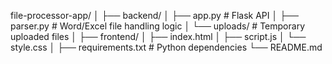 file-processor-app/
│
├── backend/
│   ├── app.py               # Flask API
│   ├── parser.py            # Word/Excel file handling logic
│   └── uploads/             # Temporary uploaded files
│
├── frontend/
│   ├── index.html
│   ├── script.js
│   └── style.css
│
├── requirements.txt         # Python dependencies
└── README.md
